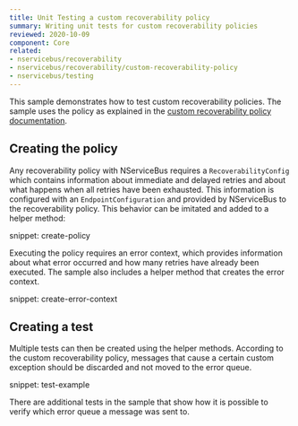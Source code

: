```yaml
---
title: Unit Testing a custom recoverability policy
summary: Writing unit tests for custom recoverability policies
reviewed: 2020-10-09
component: Core
related:
- nservicebus/recoverability
- nservicebus/recoverability/custom-recoverability-policy
- nservicebus/testing
---
```


This sample demonstrates how to test custom recoverability policies. The sample uses the policy as explained in the [custom recoverability policy documentation](/nservicebus/recoverability/custom-recoverability-policy.md#implement-a-custom-policy-full-customization).

## Creating the policy

Any recoverability policy with NServiceBus requires a `RecoverabilityConfig` which contains information about immediate and delayed retries and about what happens when all retries have been exhausted. This information is configured with an `EndpointConfiguration` and provided by NServiceBus to the recoverability policy. This behavior can be imitated and added to a helper method:

snippet: create-policy

Executing the policy requires an error context, which provides information about what error occurred and how many retries have already been executed. The sample also includes a helper method that creates the error context.

snippet: create-error-context

## Creating a test

Multiple tests can then be created using the helper methods. According to the custom recoverability policy, messages that cause a certain custom exception should be discarded and not moved to the error queue.

snippet: test-example

There are additional tests in the sample that show how it is possible to verify which error queue a message was sent to.
